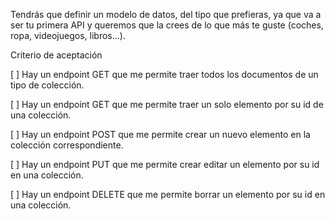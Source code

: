 Tendrás que definir un modelo de datos, del tipo que prefieras, ya que va a ser tu primera API y queremos que la crees de lo que más te guste (coches, ropa, videojuegos, libros…).

Criterio de aceptación

[ ] Hay un endpoint GET que me permite traer todos los documentos de un tipo de colección.

[ ] Hay un endpoint GET que me permite traer un solo elemento por su id de una colección.

[ ] Hay un endpoint POST que me permite crear un nuevo elemento en la colección correspondiente.

[ ] Hay un endpoint PUT que me permite crear editar un elemento por su id en una colección.

[ ] Hay un endpoint DELETE que me permite borrar un elemento por su id en una colección.
